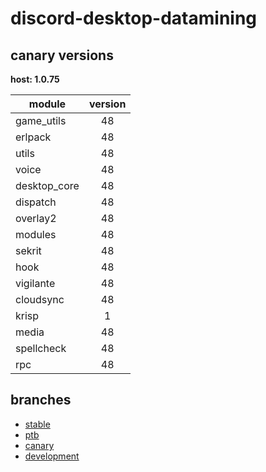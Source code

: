 # discord-desktop-datamining

## canary versions

**host: 1.0.75**

| module | version |
| ------ | :-----: |
| game_utils | 48 |
| erlpack | 48 |
| utils | 48 |
| voice | 48 |
| desktop_core | 48 |
| dispatch | 48 |
| overlay2 | 48 |
| modules | 48 |
| sekrit | 48 |
| hook | 48 |
| vigilante | 48 |
| cloudsync | 48 |
| krisp | 1 |
| media | 48 |
| spellcheck | 48 |
| rpc | 48 |

## branches

- [stable](https://github.com/OpenAsar/discord-desktop-datamining/tree/stable)
- [ptb](https://github.com/OpenAsar/discord-desktop-datamining/tree/ptb)
- [canary](https://github.com/OpenAsar/discord-desktop-datamining/tree/canary)
- [development](https://github.com/OpenAsar/discord-desktop-datamining/tree/development)